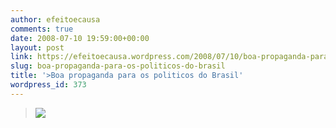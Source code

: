```yaml
---
author: efeitoecausa
comments: true
date: 2008-07-10 19:59:00+00:00
layout: post
link: https://efeitoecausa.wordpress.com/2008/07/10/boa-propaganda-para-os-politicos-do-brasil/
slug: boa-propaganda-para-os-politicos-do-brasil
title: '>Boa propaganda para os politicos do Brasil'
wordpress_id: 373
---
```


>[![](http://bp1.blogger.com/_XtLLz2xI81Y/SHZqcrOrd8I/AAAAAAAAAMY/j2i-27ZrYQo/s320/sacolas+saco+cheio.jpg)](http://bp1.blogger.com/_XtLLz2xI81Y/SHZqcrOrd8I/AAAAAAAAAMY/j2i-27ZrYQo/s1600-h/sacolas+saco+cheio.jpg)
